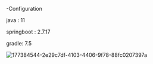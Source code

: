 -Configuration

java : 11 

springboot : 2.7.17

gradle: 7.5

![177384544-2e29c7df-4103-4406-9f78-88fc0207397a](https://github.com/9uiopa/fr-springboot/assets/22972372/72d67ef5-7b39-4bcc-a04b-b99babf440e8)
